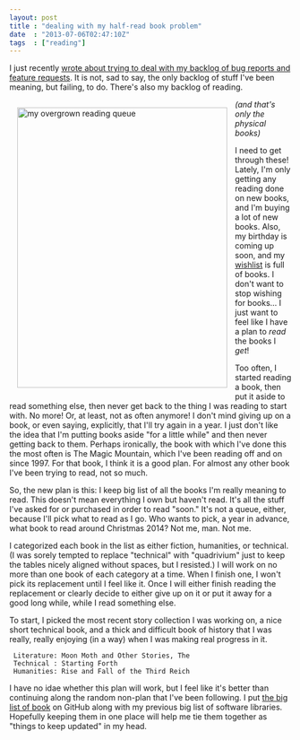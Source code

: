 ```yaml
---
layout: post
title : "dealing with my half-read book problem"
date  : "2013-07-06T02:47:10Z"
tags  : ["reading"]
---
```

I just recently [wrote about trying to deal with my backlog of bug reports and
feature requests](http://rjbs.manxome.org/rubric/entry/1996).  It is not, sad
to say, the only backlog of stuff I've been meaning, but failing, to do.
There's also my backlog of reading.

<a href="http://www.flickr.com/photos/rjbs/9219318636/" title="my overgrown
reading queue by rjbs, on Flickr"><img
style='float:left; margin: 1em' src="http://farm4.staticflickr.com/3685/9219318636_16c3fe2349.jpg" width="375"
height="500" alt="my overgrown reading queue"></a>

*(and that's only the physical books)*

I need to get through these!  Lately, I'm only getting any reading done on
new books, and I'm buying a lot of new books.  Also, my birthday is coming up
soon, and my [wishlist](/wishlist) is full of books.  I don't want to stop
wishing for books… I just want to feel like I have a plan to *read* the books I
*get*!

Too often, I started reading a book, then put it aside to read something else,
then never get back to the thing I was reading to start with.  No more!  Or, at
least, not as often anymore!  I don't mind giving up on a book, or even saying,
explicitly, that I'll try again in a year.  I just don't like the idea that I'm
putting books aside "for a little while" and then never getting back to them.
Perhaps ironically, the book with which I've done this the most often is The
Magic Mountain, which I've been reading off and on since 1997.  For that book,
I think it is a good plan.  For almost any other book I've been trying to read,
not so much.

So, the new plan is this:  I keep big list of all the books I'm really meaning
to read.  This doesn't mean everything I own but haven't read.  It's all the
stuff I've asked for or purchased in order to read "soon."  It's not a queue,
either, because I'll pick what to read as I go.  Who wants to pick, a year in
advance, what book to read around Christmas 2014?  Not me, man.  Not me.

I categorized each book in the list as either fiction, humanities, or
technical.  (I was sorely tempted to replace "technical" with "quadrivium" just
to keep the tables nicely aligned without spaces, but I resisted.)  I will work
on no more than one book of each category at a time.  When I finish one, I
won't pick its replacement until I feel like it.  Once I will either finish
reading the replacement or clearly decide to either give up on it or put it
away for a good long while, while I read something else.

To start, I picked the most recent story collection I was working on, a nice
short technical book, and a thick and difficult book of history that I was
really, really enjoying (in a way) when I was making real progress in it.

     Literature: Moon Moth and Other Stories, The
     Technical : Starting Forth
     Humanities: Rise and Fall of the Third Reich

I have no idae whether this plan will work, but I feel like it's better than
continuing along the random non-plan that I've been following.  I put [the big
list of book](https://github.com/rjbs/misc/blob/master/reading.mkdn) on GitHub
along with my previous big list of software libraries.  Hopefully keeping them
in one place will help me tie them together as "things to keep updated" in my
head.

